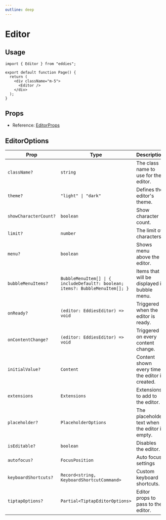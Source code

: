 ```yaml
---
outline: deep
---
```


# Editor

## Usage

```tsx
import { Editor } from "eddies";

export default function Page() {
  return (
    <div className="m-5">
      <Editor />
    </div>
  );
}
```

## Props

- Reference: [EditorProps](/docs/reference/editor-props)

<!-- export type EditorProps = {
  /**
   * The class name to use for the editor.
   */
  className?: string;

  /**
   * Defines the editor's theme.
   */
  theme?: "light" | "dark";

  /**
   * Show character count.
   */
  showCharacterCount?: boolean;

  /**
   * The limit of characters.
   */
  limit?: number;

  /**
   * Shows menu above the editor.
   */
  menu?: boolean;

  /**
   * Items that will be displayed in bubble menu.
   */
  bubbleMenuItems?:
    | BubbleMenuItem[]
    | {
        /**
         * Shows default bubble menu items.
         */
        includeDefault?: boolean;

        items?: BubbleMenuItem[];
      };

      /**
   * Triggered when the editor is ready.
   */
  onReady?: (editor: EddiesEditor) => void;

  /**
   * Triggered on every content change.
   */
  onContentChange?: (editor: EddiesEditor) => void;

  /**
   * Content shown every time the editor is created.
   */
  initialValue?: Content;

  /**
   * Extensions to add to the editor.
   */
  extensions: Extensions;

  /**
   * The placeholder text when the editor is empty.
   */
  placeholder?: PlaceholderOptions;

  /**
   * Disables the editor.
   */
  isEditable?: boolean;

  /**
   * Auto focus settings
   * @see https://tiptap.dev/docs/editor/api/editor#autofocus
   */
  autofocus?: FocusPosition;

  /**
   * Custom keyboard shortcuts.
   */
  keyboardShortcuts?: Record<string, KeyboardShortcutCommand>;

  /**
   * Editor props to pass to the editor.
   */
  tiptapOptions?: Partial<TiptapEditorOptions>;
}

create table with prop name type and description
 -->

## EditorOptions

| Prop                  | Type                                                                          | Description                                     |
| --------------------- | ----------------------------------------------------------------------------- | ----------------------------------------------- |
| `className?`          | `string`                                                                      | The class name to use for the editor.           |
| `theme?`              | `"light" \| "dark"`                                                           | Defines the editor's theme.                     |
| `showCharacterCount?` | `boolean`                                                                     | Show character count.                           |
| `limit?`              | `number`                                                                      | The limit of characters.                        |
| `menu?`               | `boolean`                                                                     | Shows menu above the editor.                    |
| `bubbleMenuItems?`    | `BubbleMenuItem[] \| { includeDefault?: boolean; items?: BubbleMenuItem[]; }` | Items that will be displayed in bubble menu.    |
| `onReady?`            | `(editor: EddiesEditor) => void`                                              | Triggered when the editor is ready.             |
| `onContentChange?`    | `(editor: EddiesEditor) => void`                                              | Triggered on every content change.              |
| `initialValue?`       | `Content`                                                                     | Content shown every time the editor is created. |
| `extensions`          | `Extensions`                                                                  | Extensions to add to the editor.                |
| `placeholder?`        | `PlaceholderOptions`                                                          | The placeholder text when the editor is empty.  |
| `isEditable?`         | `boolean`                                                                     | Disables the editor.                            |
| `autofocus?`          | `FocusPosition`                                                               | Auto focus settings                             |
| `keyboardShortcuts?`  | `Record<string, KeyboardShortcutCommand>`                                     | Custom keyboard shortcuts.                      |
| `tiptapOptions?`      | `Partial<TiptapEditorOptions>`                                                | Editor props to pass to the editor.             |
